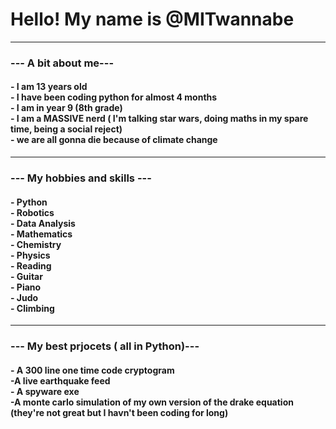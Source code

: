 <!DOCTYPE html>
<html>
	<body>
		<h1>Hello! My name is @MITwannabe</h1><hr>
	</body>
	<body>
		<h3>--- A bit about me---</h3>
		<h4>- I am 13 years old<br>- I have been coding python for almost 4 months<br>- I am in year 9 (8th grade)
			<br>- I am a MASSIVE nerd ( I'm talking star wars, doing maths in my spare time, being a social reject)<br>- we are all gonna die because of climate change
		</h4><hr>
	<body>
		<h3>--- My hobbies and skills ---</h3>
		<h4>- Python<br>- Robotics<br>- Data Analysis<br>- Mathematics<br>- Chemistry<br>- Physics<br>- Reading<br>- Guitar<br>- Piano<br>- Judo<br>- Climbing</h4><hr>
	</body>
	<body>
		<h3>--- My best prjocets ( all in Python)---</h3>
		<h4>- A 300 line one time code cryptogram<br>-A live earthquake feed<br>- A spyware exe<br>-A monte carlo simulation of my own version of the drake equation
			<br>(they're not great but I havn't been coding for long)
		</h4>
	</body>
</html>
